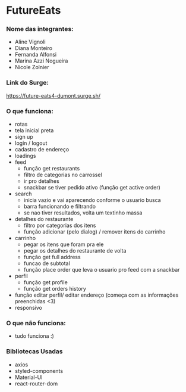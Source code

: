 # FutureEats


### Nome das integrantes: 
- Aline Vignoli
- Diana Monteiro
- Fernanda Alfonsi
- Marina Azzi Nogueira
- Nicole Zolnier

### Link do Surge:
https://future-eats4-dumont.surge.sh/

### O que funciona:
- rotas
- tela inicial preta
- sign up
- login / logout
- cadastro de endereço
- loadings
- feed
    - função get restaurants
    - filtro de categorias no carrossel
    - ir pro detalhes
    - snackbar se tiver pedido ativo (função get active order)
- search
    - inicia vazio e vai aparecendo conforme o usuario busca
    - barra funcionando e filtrando
    - se nao tiver resultados, volta um textinho massa
- detalhes do restaurante
    - filtro por categorias dos itens
    - função adicionar (pelo dialog) / remover itens do carrinho
- carrinho
    - pegar os itens que foram pra ele
    - pegar os detalhes do restaurante de volta
    - função get full address
    - funcao de subtotal
    - função place order que leva o usuario pro feed com a snackbar
- perfil 
    - função get profile
    - função get orders history
- função editar perfil/ editar endereço (começa com as informações preenchidas <3)
- responsivo


### O que não funciona:
- tudo funciona :)

### Bibliotecas Usadas
- axios
- styled-components
- Material-UI
- react-router-dom

